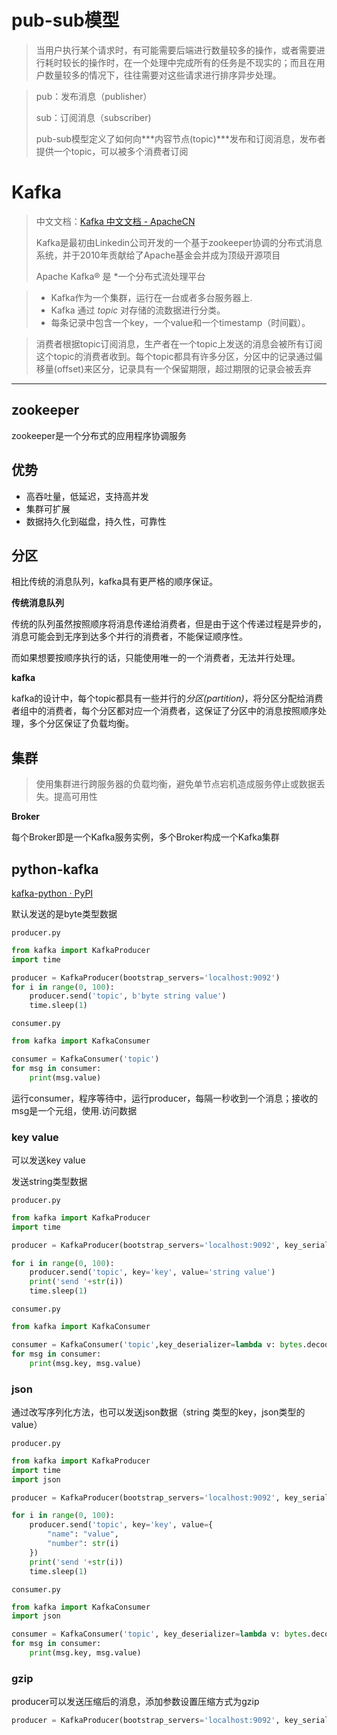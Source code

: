 # pub-sub模型

> 当用户执行某个请求时，有可能需要后端进行数量较多的操作，或者需要进行耗时较长的操作时，在一个处理中完成所有的任务是不现实的；而且在用户数量较多的情况下，往往需要对这些请求进行排序异步处理。

> pub：发布消息（publisher）
>
> sub：订阅消息（subscriber)
>
> pub-sub模型定义了如何向***内容节点(topic)***发布和订阅消息，发布者提供一个topic，可以被多个消费者订阅

# Kafka

> 中文文档：[Kafka 中文文档 - ApacheCN](https://kafka.apachecn.org/)
>
> Kafka是最初由Linkedin公司开发的一个基于zookeeper协调的分布式消息系统，并于2010年贡献给了Apache基金会并成为顶级开源项目
>
> Apache Kafka® 是 *一个分布式流处理平台

>- Kafka作为一个集群，运行在一台或者多台服务器上.        
>- Kafka 通过 *topic* 对存储的流数据进行分类。        
>- 每条记录中包含一个key，一个value和一个timestamp（时间戳）。

> 消费者根据topic订阅消息，生产者在一个topic上发送的消息会被所有订阅这个topic的消费者收到。每个topic都具有许多分区，分区中的记录通过偏移量(offset)来区分，记录具有一个保留期限，超过期限的记录会被丢弃

---

## zookeeper

 zookeeper是一个分布式的应用程序协调服务

## 优势

 - 高吞吐量，低延迟，支持高并发
 - 集群可扩展
 - 数据持久化到磁盘，持久性，可靠性

## 分区

 相比传统的消息队列，kafka具有更严格的顺序保证。

 **传统消息队列**

 传统的队列虽然按照顺序将消息传递给消费者，但是由于这个传递过程是异步的，消息可能会到无序到达多个并行的消费者，不能保证顺序性。

 而如果想要按顺序执行的话，只能使用唯一的一个消费者，无法并行处理。

 **kafka**

 kafka的设计中，每个topic都具有一些并行的*分区(partition)*，将分区分配给消费者组中的消费者，每个分区都对应一个消费者，这保证了分区中的消息按照顺序处理，多个分区保证了负载均衡。

## **集群**

> 使用集群进行跨服务器的负载均衡，避免单节点宕机造成服务停止或数据丢失。提高可用性

**Broker**

每个Broker即是一个Kafka服务实例，多个Broker构成一个Kafka集群



## python-kafka

[kafka-python · PyPI](https://pypi.org/project/kafka-python/)

默认发送的是byte类型数据

```producer.py```

```python
from kafka import KafkaProducer
import time

producer = KafkaProducer(bootstrap_servers='localhost:9092')
for i in range(0, 100):
    producer.send('topic', b'byte string value')
    time.sleep(1)

```

```consumer.py```

```python
from kafka import KafkaConsumer

consumer = KafkaConsumer('topic')
for msg in consumer:
    print(msg.value)
```

运行consumer，程序等待中，运行producer，每隔一秒收到一个消息；接收的msg是一个元组，使用.访问数据

### key value

可以发送key value

发送string类型数据

```producer.py```

```python
from kafka import KafkaProducer
import time

producer = KafkaProducer(bootstrap_servers='localhost:9092', key_serializer=str.encode, value_serializer=str.encode)

for i in range(0, 100):
    producer.send('topic', key='key', value='string value')
    print('send '+str(i))
    time.sleep(1)

```

```consumer.py```

```python
from kafka import KafkaConsumer

consumer = KafkaConsumer('topic',key_deserializer=lambda v: bytes.decode(v), value_deserializer=lambda v: bytes.decode(v))
for msg in consumer:
    print(msg.key, msg.value)
```

### json

通过改写序列化方法，也可以发送json数据（string 类型的key，json类型的value）

```producer.py```

```python
from kafka import KafkaProducer
import time
import json

producer = KafkaProducer(bootstrap_servers='localhost:9092', key_serializer=str.encode, value_serializer=lambda v: json.dumps(v).encode('utf-8'))

for i in range(0, 100):
    producer.send('topic', key='key', value={
        "name": "value",
        "number": str(i)
    })
    print('send '+str(i))
    time.sleep(1)
```

```consumer.py```

```python
from kafka import KafkaConsumer
import json

consumer = KafkaConsumer('topic', key_deserializer=lambda v: bytes.decode(v), value_deserializer=lambda v: json.loads(v))
for msg in consumer:
    print(msg.key, msg.value)
```

### gzip

producer可以发送压缩后的消息，添加参数设置压缩方式为gzip

```python
producer = KafkaProducer(bootstrap_servers='localhost:9092', key_serializer=str.encode, value_serializer=lambda v: json.dumps(v).encode('utf-8'), compression_type='gzip')
```




